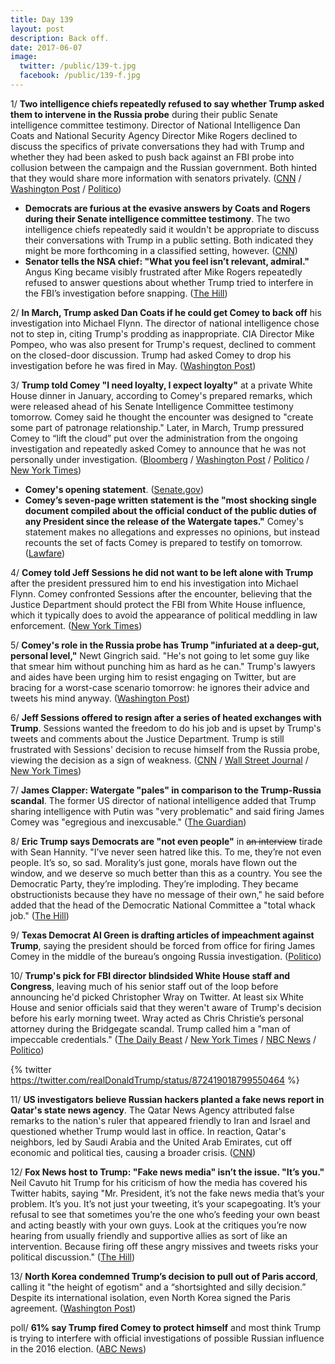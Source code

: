 ```yaml
---
title: Day 139
layout: post
description: Back off.
date: 2017-06-07
image:
  twitter: /public/139-t.jpg
  facebook: /public/139-f.jpg
---
```


1/ **Two intelligence chiefs repeatedly refused to say whether Trump asked them to intervene in the Russia probe** during their public Senate intelligence committee testimony. Director of National Intelligence Dan Coats and National Security Agency Director Mike Rogers declined to discuss the specifics of private conversations they had with Trump and whether they had been asked to push back against an FBI probe into collusion between the campaign and the Russian government. Both hinted that they would  share more information with senators privately. ([CNN](http://www.cnn.com/2017/06/07/politics/russia-hearing-dan-coats/index.html) / [Washington Post](https://www.washingtonpost.com/world/national-security/nsa-director-rogers-and-intelligence-director-coats-said-they-wont-discuss-specifics-of-private-conversations-with-trump/2017/06/07/e74f7fbe-4b88-11e7-a186-60c031eab644_story.html) / [Politico](http://www.politico.com/story/2017/06/07/mike-rogers-dan-coats-senate-intelligence-hearing-russia-239244))

* **Democrats are furious at the evasive answers by Coats and Rogers during their Senate intelligence committee testimony**. The two intelligence chiefs repeatedly said it wouldn't be appropriate to discuss their conversations with Trump in a public setting. Both indicated they might be more forthcoming in a classified setting, however. ([CNN](http://www.cnn.com/2017/06/07/politics/russia-hearing-democrats-response/index.html))
* **Senator tells the NSA chief: "What you feel isn’t relevant, admiral."**  Angus King became visibly frustrated after Mike Rogers repeatedly refused to answer questions about whether Trump tried to interfere in the FBI’s investigation before snapping. ([The Hill](http://thehill.com/policy/national-security/336743-senator-blasts-nsa-chief-what-you-feel-isnt-relevant-admiral))

2/ **In March, Trump asked Dan Coats if he could get Comey to back off** his investigation into Michael Flynn. The director of national intelligence chose not to step in, citing Trump's prodding as inappropriate. CIA Director Mike Pompeo, who was also present for Trump's request, declined to comment on the closed-door discussion. Trump had asked Comey to drop his investigation before he was fired in May. ([Washington Post](https://www.washingtonpost.com/world/national-security/top-intelligence-official-told-associates-trump-asked-him-if-he-could-intervene-with-comey-to-get-fbi-to-back-off-flynn/2017/06/06/cc879f14-4ace-11e7-9669-250d0b15f83b_story.html))

3/ **Trump told Comey "I need loyalty, I expect loyalty"** at a private White House dinner in January, according to Comey's prepared remarks, which were released ahead of his Senate Intelligence Committee testimony tomorrow. Comey said he thought the encounter was designed to "create some part of patronage relationship." Later, in March, Trump pressured Comey to “lift the cloud” put over the administration from the ongoing investigation and repeatedly asked Comey to announce that he was not personally under investigation. ([Bloomberg](https://www.bloomberg.com/politics/articles/2017-06-07/comey-says-trump-told-him-i-need-loyalty-at-a-private-dinner) / [Washington Post](https://www.washingtonpost.com/news/world/wp/2017/06/07/trump-to-comey-i-need-loyalty-i-expect-loyalty-according-to-prepared-remarks-from-the-former-fbi-directors-testimony-for-thursday/) / [Politico](http://www.politico.com/story/2017/06/07/comey-claims-trump-asked-him-in-late-march-to-lift-the-cloud-of-the-russia-probe-239251) / [New York Times](https://www.nytimes.com/2017/06/07/us/politics/james-comey-statement-testimony.html))

* **Comey's opening statement**. ([Senate.gov](https://www.intelligence.senate.gov/sites/default/files/documents/os-jcomey-060817.pdf))
* **Comey’s seven-page written statement is the "most shocking single document compiled about the official conduct of the public duties of any President since the release of the Watergate tapes."** Comey's statement makes no allegations and expresses no opinions, but instead recounts the set of facts Comey is prepared to testify on tomorrow. ([Lawfare](https://www.lawfareblog.com/initial-comments-james-comeys-written-testimony))

4/ **Comey told Jeff Sessions he did not want to be left alone with Trump** after the president pressured him to end his investigation into Michael Flynn. Comey confronted Sessions after the encounter, believing that the Justice Department should protect the FBI from White House influence, which it typically does to avoid the appearance of political meddling in law enforcement. ([New York Times](https://www.nytimes.com/2017/06/06/us/politics/comey-sessions-trump.html))

5/ **Comey's role in the Russia probe has Trump "infuriated at a deep-gut, personal level,"** Newt Gingrich said. "He's not going to let some guy like that smear him without punching him as hard as he can." Trump's lawyers and aides have been urging him to resist engaging on Twitter, but are bracing for a worst-case scenario tomorrow: he ignores their advice and tweets his mind anyway. ([Washington Post](https://www.washingtonpost.com/politics/trump-furious-and-frustrated-will-join-allies-in-attacking-comey-testimony/2017/06/06/171e6d00-4acf-11e7-9669-250d0b15f83b_story.html))

6/ **Jeff Sessions offered to resign after a series of heated exchanges with Trump**. Sessions wanted the freedom to do his job and is upset by Trump's tweets and comments about the Justice Department. Trump is still frustrated with Sessions' decision to recuse himself from the Russia probe, viewing the decision as a sign of weakness. ([CNN](http://www.cnn.com/2017/06/06/politics/trump-and-sessions-have-had-heated-exchange/index.html) / [Wall Street Journal](https://www.wsj.com/articles/jeff-sessions-offered-to-resign-amid-tensions-with-donald-trump-1496801691) / [New York Times](https://www.nytimes.com/2017/06/06/us/politics/jeff-sessions-donald-trump.html))

7/ **James Clapper: Watergate "pales" in comparison to the Trump-Russia scandal**. The former US director of national intelligence added that Trump sharing intelligence with Putin was "very problematic" and said firing James Comey was "egregious and inexcusable." ([The Guardian](https://www.theguardian.com/us-news/2017/jun/07/james-clapper-says-watergate-pales-in-comparison-with-trump-and-russia-scandal))

8/ **Eric Trump says Democrats are "not even people"** in <s>an interview</s> tirade with Sean Hannity. "I’ve never seen hatred like this. To me, they’re not even people. It’s so, so sad. Morality’s just gone, morals have flown out the window, and we deserve so much better than this as a country. You see the Democratic Party, they’re imploding. They’re imploding. They became obstructionists because they have no message of their own," he said before added that the head of the Democratic National Committee a "total whack job." ([The Hill](http://thehill.com/homenews/administration/336683-eric-trump-dems-not-even-people))

9/ **Texas Democrat Al Green is drafting articles of impeachment against Trump**, saying the president should be forced from office for firing James Comey in the middle of the bureau’s ongoing Russia investigation. ([Politico](http://www.politico.com/story/2017/06/06/texas-democrat-trump-impeachment-239218))

10/ **Trump's pick for FBI director blindsided White House staff and Congress**, leaving much of his senior staff out of the loop before announcing he'd picked Christopher Wray on Twitter. At least six White House and senior officials said that they weren't aware of Trump's decision before his early morning tweet. Wray acted as Chris Christie’s personal attorney during the Bridgegate scandal. Trump called him a "man of impeccable credentials." ([The Daily Beast](http://www.thedailybeast.com/white-house-staff-congress-blindsided-by-fbi-pick-announcement) / [New York Times](https://www.nytimes.com/2017/06/07/us/politics/christopher-wray-fbi-director.html) / [NBC News](http://www.nbcnews.com/politics/donald-trump/christopher-wray-trump-nominate-former-assistant-ag-fbi-director-n769136) / [Politico](http://www.politico.com/story/2017/06/07/trump-fbi-director-nominee-christopher-wray-239238))

{% twitter https://twitter.com/realDonaldTrump/status/872419018799550464 %}

11/ **US investigators believe Russian hackers planted a fake news report in Qatar's state news agency**. The Qatar News Agency attributed false remarks to the nation's ruler that appeared friendly to Iran and Israel and questioned whether Trump would last in office. In reaction, Qatar's neighbors, led by Saudi Arabia and the United Arab Emirates, cut off economic and political ties, causing a broader crisis. ([CNN](http://www.cnn.com/2017/06/06/politics/russian-hackers-planted-fake-news-qatar-crisis/index.html))

12/ **Fox News host to Trump: "Fake news media" isn’t the issue. "It’s you."** Neil Cavuto hit Trump for his criticism of how the media has covered his Twitter habits, saying "Mr. President, it’s not the fake news media that’s your problem. It’s you. It’s not just your tweeting, it’s your scapegoating. It’s your refusal to see that sometimes you’re the one who’s feeding your own beast and acting beastly with your own guys. Look at the critiques you’re now hearing from usually friendly and supportive allies as sort of like an intervention. Because firing off these angry missives and tweets risks your political discussion." ([The Hill](http://thehill.com/homenews/administration/336679-fox-host-to-trump-fake-news-media-isnt-the-issue-its-you))

13/ **North Korea condemned Trump’s decision to pull out of Paris accord**, calling it "the height of egotism" and a “shortsighted and silly decision.” Despite its international isolation, even North Korea signed the Paris agreement. ([Washington Post](https://www.washingtonpost.com/news/worldviews/wp/2017/06/07/north-korea-slams-trumps-decision-to-pull-out-of-paris-accord-as-the-height-of-egotism/))

poll/ **61% say Trump fired Comey to protect himself** and most think Trump is trying to interfere with official investigations of possible Russian influence in the 2016 election. ([ABC News](http://abcnews.go.com/Politics/61-percent-trump-fired-comey-protect-poll/story?id=47864899))